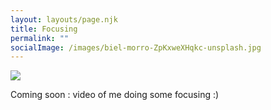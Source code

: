 ```yaml
---
layout: layouts/page.njk
title: Focusing
permalink: ""
socialImage: /images/biel-morro-ZpKxweXHqkc-unsplash.jpg
---
```

![](/images/biel-morro-ZpKxweXHqkc-unsplash.jpg)

C﻿oming soon : video of me doing some focusing :)



